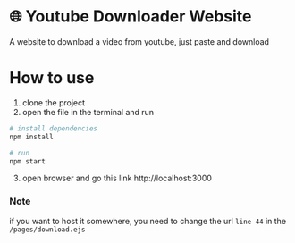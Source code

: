 # 🌐 Youtube Downloader Website

A website to download a video from youtube, just paste and download

# How to use

1. clone the project
2. open the file in the terminal and run

```bash
# install dependencies
npm install

# run
npm start
```

3. open browser and go this link http://localhost:3000

### Note

if you want to host it somewhere, you need to change the url `line 44` in the `/pages/download.ejs`

